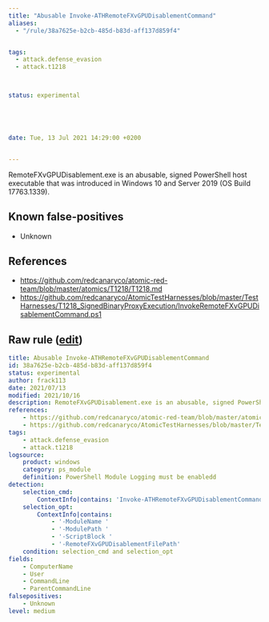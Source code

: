 ```yaml
---
title: "Abusable Invoke-ATHRemoteFXvGPUDisablementCommand"
aliases:
  - "/rule/38a7625e-b2cb-485d-b83d-aff137d859f4"


tags:
  - attack.defense_evasion
  - attack.t1218



status: experimental





date: Tue, 13 Jul 2021 14:29:00 +0200


---
```


RemoteFXvGPUDisablement.exe is an abusable, signed PowerShell host executable that was introduced in Windows 10 and Server 2019 (OS Build 17763.1339).

<!--more-->


## Known false-positives

* Unknown



## References

* https://github.com/redcanaryco/atomic-red-team/blob/master/atomics/T1218/T1218.md
* https://github.com/redcanaryco/AtomicTestHarnesses/blob/master/TestHarnesses/T1218_SignedBinaryProxyExecution/InvokeRemoteFXvGPUDisablementCommand.ps1


## Raw rule ([edit](https://github.com/SigmaHQ/sigma/edit/master/rules/windows/powershell/powershell_module/posh_pm_susp_athremotefxvgpudisablementcommand.yml))
```yaml
title: Abusable Invoke-ATHRemoteFXvGPUDisablementCommand
id: 38a7625e-b2cb-485d-b83d-aff137d859f4
status: experimental
author: frack113
date: 2021/07/13
modified: 2021/10/16
description: RemoteFXvGPUDisablement.exe is an abusable, signed PowerShell host executable that was introduced in Windows 10 and Server 2019 (OS Build 17763.1339).
references:
    - https://github.com/redcanaryco/atomic-red-team/blob/master/atomics/T1218/T1218.md
    - https://github.com/redcanaryco/AtomicTestHarnesses/blob/master/TestHarnesses/T1218_SignedBinaryProxyExecution/InvokeRemoteFXvGPUDisablementCommand.ps1
tags:
    - attack.defense_evasion
    - attack.t1218
logsource:
    product: windows
    category: ps_module
    definition: PowerShell Module Logging must be enabledd
detection:
    selection_cmd:
        ContextInfo|contains: 'Invoke-ATHRemoteFXvGPUDisablementCommand '
    selection_opt:
        ContextInfo|contains:
            - '-ModuleName '
            - '-ModulePath '
            - '-ScriptBlock '
            - '-RemoteFXvGPUDisablementFilePath'
    condition: selection_cmd and selection_opt
fields:
    - ComputerName
    - User
    - CommandLine
    - ParentCommandLine
falsepositives:
    - Unknown
level: medium
```
